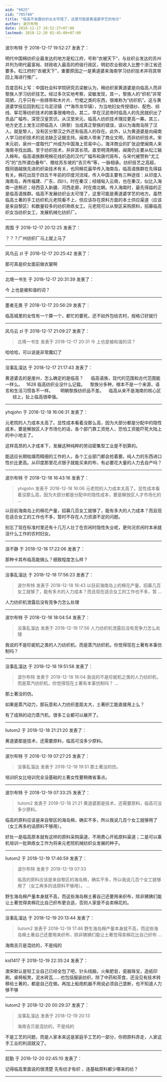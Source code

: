 ```yaml
---
aid: "9025"
zid: "785748"
title: "临高不发展纺织业太可惜了，这里可能是黄道婆学艺的地方"
author: 波尔布特
date: 2018-12-17 19:52:27+07:00
lastmod: 2018-12-20 02:45:00+07:00
---
```


波尔布特 于 2018-12-17 19:52:27 发表了：

明代中国棉纺织业最发达的地方是松江府，号称“衣被天下”，与丝织业发达的苏州并列为明代最富裕、财政收入最高的府级行政区，明初农业税收入比整个浙江省还要多。松江府的“衣被天下”，重要原因之一是黄道婆来海南学习纺织技术并将其带回上海进行推广。

百度百科上写：中国社会科学院研究员梁敏认为，棉纺织家黄道婆是向临高人而非黎族人学习纺织技艺。经过多次实地考察，梁敏发现，其一，黎族人的“织机”非常简陋，几乎只有一些绦带和木片片、竹棍之类的东西，很难称为“纺织机”。这与黄道婆学技后回到松江乌泥泾镇（\*\*海市龙华镇），为当地妇女传授错纱、配色、综线、挈花等纺织技术的故事很难吻合。其二，早在汉武帝时临高人的先民就织出了贡品广幅布，深受汉皇赏识。从汉至宋元，临高人纺织技术理应更高一筹。其三，地方史志上发生过把临高人（熟黎）当成真正黎族的错误，误以为海南岛除了汉人，就是黎人，没有区分黎汉之外还有临高人的存在。此外，认为黄道婆是向闽南人学习纺织技术的说法缺乏证据支持。闽南人带来了商业文明，而非纺织技术。宋末元初，泉州一度取代广州成为中国海上贸易中心，海洋商业的扩张迫使闽南人来海南寻找出路。至于纺织技术，并非其长项。直至明清两朝，闽南仍主要从松江输入棉布。临高语族群用棉花线织造的汉代广幅布和唐代斑布，与宋代被赞称“尤工巧”的“古所谓白叠布”、赠给苏东坡的“吉贝布”等，一脉相承。纺织技艺之高超，既同骆越族先进的织染技术有关，也同棉花最早传入海南岛，临高语族群在先得益有关。棉花出现于四五千年前的印度河流域，传入中国主要有三种途径：从印度入海南岛，再传福建、广东、四川，时在秦汉；经缅甸入云南，也在秦汉，似比入海南一途稍迟；经西亚入新疆、河西走廊，时在南北朝。传入海南时，最先得益的正是临高语族群。临高不发展纺织业太可惜了，这里可能是黄道婆学艺的地方。虽然临高土著的手工纺织机元老院看不上，但应该存在原料方面的本土供应渠道（应该是来自黎区）和数量较多的纺织熟练女工。元老院可以从黎区采购原料，招募临高织女当纺织女工，发展机械化纺织厂。

---

周围 于 2018-12-17 20:12:25 发表了：

？？？广州纺织厂马上就上马了

---

风鸟云 zl 于 2018-12-17 20:25:42 发表了：

那可真是织女面前做衣裳啊

---

北境一书生 于 2018-12-17 20:31:39 发表了：

今 上也是被和谐的词？

---

墨者无畏 于 2018-12-17 20:56:29 发表了：

临高城里的女性有一个算一个，都忙的要死，还不如外包给农村，规格订好就行

---

风鸟云 zl 于 2018-12-17 21:09:27 发表了：

> 北境一书生 发表于 2018-12-17 20:31 今 上也是被和谐的词？

哈哈哈，可以说是非常魔幻了

---

没事乱溜达 于 2018-12-17 21:17:43 发表了：

黄道婆去的是崖州，怎么确定的是临高？      临高语族，现代的范围和古代范围能一样么。   1628 临高纺织业没什么记载。    黎族分多种，根本不是一个来源，语言和生活习惯各不一样。      明朝黎族纺织品不差。    临高从来不是海南的核心区       综上，扯上临高很牵强。

---

yhqjohn 于 2018-12-18 16:06:31 发表了：

元老院的人力成本太高了。显性成本看着没那么高，因为大部分都是分配中的隐性成本，要是解放区人才市场化的话，各个部门靠工资抢人，恐怕工资能吓死大陆上的中小地主了。

这样高昂的人才成本下，发展这种纯粹的劳动密集型工业是不划算的。

能适应长期枯燥而精细的工作的人，各个工业部门都会抢着要。纯人力的东西进口性价比更高。从印度那里花点银子就能买来的布，有必要花大量的人力去自产吗？

---

波尔布特 于 2018-12-18 16:43:16 发表了：

> yhqjohn 发表于 2018-12-18 16:06 元老院的人力成本太高了。显性成本看着没那么高，因为大部分都是分配中的隐性成本，要是解放区人才市场化的 ...

以目前海南岛上的棉花产量，招募几百女工就够了，能有多大的人力成本？而且现在适合女工的工作也不多，暂时不存在人力资源不足的问题。

别忘了现在标准村里还有十几万人壮丁在农闲时隐性失业呢，更何况农闲时本来就没什么工作的农村妇女。

---

浪不静 于 2018-12-18 17:22:06 发表了：

那种卡其布临高能搞么？细致程度怎么样？

---

没事乱溜达 于 2018-12-18 17:56:23 发表了：

> 波尔布特 发表于 2018-12-18 16:43 以目前海南岛上的棉花产量，招募几百女工就够了，能有多大的人力成本？而且现在适合女工的工作也不多，暂 ...

人力纺织机泄露后没有竞争力怎么处理

---

波尔布特 于 2018-12-18 18:04:54 发表了：

> 没事乱溜达 发表于 2018-12-18 17:56 人力纺织机泄露后没有竞争力怎么处理

我说的不是珍妮机之类的人力纺织机，而是蒸汽纺织机，你觉得现在土著有本事仿制吗？

---

没事乱溜达 于 2018-12-18 19:51:58 发表了：

> 波尔布特 发表于 2018-12-18 18:04 我说的不是珍妮机之类的人力纺织机，而是蒸汽纺织机，你觉得现在土著有本事仿制吗？ ...

那土著没的仿。

如果是蒸汽动力，那玩意和人力纺织差距太大，土著织工能直接用上么？

有了成熟的动力蒸汽机，很多工业都可以展开了。

---

liutom2 于 2018-12-18 21:21:20 发表了：

黄道婆那是技术，还需要原料，临高可没多少原料。

---

波尔布特 于 2018-12-19 07:27:25 发表了：

> 没事乱溜达 发表于 2018-12-18 19:51 那土著没的仿。

培训织女比培训完全没基础的土著女性要稍微省事点。

---

波尔布特 于 2018-12-19 07:33:25 发表了：

> liutom2 发表于 2018-12-18 21:21 黄道婆那是技术，还需要原料，临高可没多少原料。

临高的原料应该是来自黎区的海岛棉，确实不多，所以我说几百个女工就够用了（女工再多的话原料不够用）。

好处一是临高原本就有这样的原料采购渠道，不用费心开拓原料渠道；二是可以乘机培训一批熟练女工作为将来元老院机械纺织业发展的种子。

---

liutom2 于 2018-12-19 17:46:59 发表了：

> 波尔布特 发表于 2018-12-19 07:33
>
> 临高的原料应该是来自黎区的海岛棉，确实不多，所以我说几百个女工就够用了（女工再多的话原料不够用）。 ...

野生海岛棉产量本身就不高，而这些海岛棉土著自己还要用来织布，除非狒狒们能让土著觉得卖棉花比自己织布更合适，否则人家是不会卖棉花的。

---

没事乱溜达 于 2018-12-19 20:13:44 发表了：

> liutom2 发表于 2018-12-19 17:46 野生海岛棉产量本身就不高，而这些海岛棉土著自己还要用来织布，除非狒狒们能让土著觉得卖棉花比自己织布 ...

海南吉贝是混纺的，不是纯的

---

kid1417 于 2018-12-19 22:35:24 发表了：

澳宋默认是轻工业自己已经全包了吧，针头线脑，火柴肥皂，瓷器珠宝，造纸印刷，桌椅板凳，泥水砖瓦……也包括服装纺织，除了中药和茶食，还没见有技术转移给土著的，都是自己在做。再加上船炮机器不用说必须自己垄断，也不知道人力够不够

---

liutom2 于 2018-12-20 00:29:37 发表了：

> 没事乱溜达 发表于 2018-12-19 20:13
>
> 海南吉贝是混纺的，不是纯的

不是工艺的问题，而是人家本来这是家庭手工艺的一部分，你把原料弄走，人家这手工业的利润就没了。

---

屁勤 于 2018-12-20 02:45:10 发表了：

记得临高里面说的很清楚 先有纺才有织 ，连基础原料都少哪来的纺？

---
